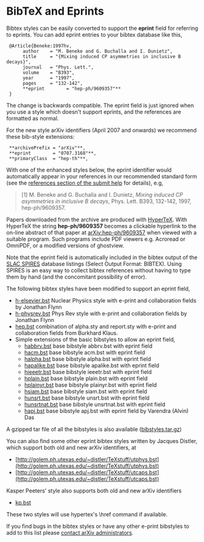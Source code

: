 # BibTeX and Eprints


Bibtex styles can be easily converted to support the **eprint** field for referring to eprints. You can add eprint entries to your bibtex database like this,
```
 @Article{Beneke:1997hv,
      author    = "M. Beneke and G. Buchalla and I. Dunietz",
      title     = "{Mixing induced CP asymmetries in inclusive B decays}",
      journal   = "Phys. Lett.",
      volume    = "B393",
      year      = "1997",
      pages     = "132-142",
      **eprint        = "hep-ph/9609357"**
 }
```
The change is backwards compatible. The eprint field is just ignored when you use a style which doesn't support eprints, and the references are formatted as normal.

For the new style arXiv identifiers (April 2007 and onwards) we recommend these bib-style extensions:

     **archivePrefix = "arXiv"**,
     **eprint        = "0707.3168"**,
     **primaryClass  = "hep-th"**,

With one of the enhanced styles below, the eprint identifier would automatically appear in your references in our recommended standard form (see the [references section of the submit help](/help/submit_tex#refs) for details), e.g,

> \[1\] M. Beneke and G. Buchalla and I. Dunietz, _Mixing induced CP asymmetries in inclusive B decays_, Phys. Lett. B393, 132-142, 1997, hep-ph/9609357.

Papers downloaded from the archive are produced with [HyperTeX](/hypertex). With HyperTeX the string **hep-ph/9609357** becomes a clickable hyperlink to the on-line abstract of that paper at [arXiv:hep-ph/9609357](/abs/hep-ph/9609357) when viewed with a suitable program. Such programs include PDF viewers e.g. Acroread or OmniPDF, or a modified versions of ghostview.

Note that the eprint field is automatically included in the bibtex output of the [SLAC SPIRES](http://www.slac.stanford.edu/spires/hep) database listings (Select Output Format: BIBTEX). Using SPIRES is an easy way to collect bibtex references without having to type them by hand (and the concomitant possibility of error).

The following bibtex styles have been modified to support an eprint field,

*   [h-elsevier.bst](h-elsevier.bst) Nuclear Physics style with e-print and collaboration fields by Jonathan Flynn
*   [h-physrev.bst](h-physrev.bst) Phys Rev style with e-print and collaboration fields by Jonathan Flynn
*   [hep.bst](hep.bst) combination of alpha.sty and report.sty with e-print and collaboration fields from Burkhard Klaus.
*   Simple extensions of the basic bibstyles to allow an eprint field,
    *   [habbrv.bst](habbrv.bst) base bibstyle abbrv.bst with eprint field
    *   [hacm.bst](hacm.bst) base bibstyle acm.bst with eprint field
    *   [halpha.bst](halpha.bst) base bibstyle alpha.bst with eprint field
    *   [hapalike.bst](hapalike.bst) base bibstyle apalike.bst with eprint field
    *   [hieeetr.bst](hieeetr.bst) base bibstyle ieeetr.bst with eprint field
    *   [hplain.bst](hplain.bst) base bibstyle plain.bst with eprint field
    *   [hplainyr.bst](hplainyr.bst) base bibstyle plainyr.bst with eprint field
    *   [hsiam.bst](hsiam.bst) base bibstyle siam.bst with eprint field
    *   [hunsrt.bst](hunsrt.bst) base bibstyle unsrt.bst with eprint field
    *   [hunsrtnat.bst](hunsrtnat.bst) base bibstyle unsrtnat.bst with eprint field
    *   [hapj.bst](hapj.bst) base bibstyle apj.bst with eprint field by Varendra (Alvin) Das

A gzipped tar file of all the bibstyles is also available ([bibstyles.tar.gz](bibstyles.tar.gz))

You can also find some other eprint bibtex styles written by Jacques Distler, which support both old and new arXiv identifiers, at

*   [http://golem.ph.utexas.edu/~distler/TeXstuff/utphys.bst](http://golem.ph.utexas.edu/~distler/TeXstuff/utphys.bst)
*   [http://golem.ph.utexas.edu/~distler/TeXstuff/utcaps.bst](http://golem.ph.utexas.edu/~distler/TeXstuff/utcaps.bst)

Kasper Peeters' style also supports both old and new arXiv identifiers

*   [kp.bst](kp.bst)

These two styles will use hypertex's \\href command if available.

If you find bugs in the bibtex styles or have any other e-print bibstyles to add to this list please [contact arXiv administrators](/help/contact).